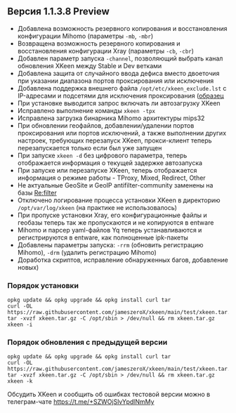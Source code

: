 ## Версия 1.1.3.8 Preview


- Добавлена возможность резервного копирования и восстановления конфигурации Mihomo (параметры `-mb`, `-mbr`)
- Возвращена возможность резервного копирования и восстановления конфигурации Xray (параметры `-cb`, `-cbr`)
- Добавлен параметр запуска `-channel`, позволяющий выбрать канал обновления XKeen между Stable и Dev ветками
- Добавлена защита от случайного ввода дефиса вместо двоеточия при указании диапазона портов проксирования или исключения
- Добавлена поддержка внешнего файла `/opt/etc/xkeen_exclude.lst` c IP-адресами и подсетями для исключения проксирования ([образец](https://raw.githubusercontent.com/jameszeroX/xkeen/main/test/xkeen_exclude.lst)
- При установке выводится запрос включать ли автозагрузку XKeen
- Исправлено выполнение команды `xkeen -tpx`
- Исправлена загрузка бинарника Mihomo архитектуры mips32
- При обновлении геофайлов, добавлении/удалении портов проксирования или портов исключений, а также выполнении других настроек, требующих перезапуск XKeen, прокси-клиент теперь перезапускается только если был уже запущен
- При запуске `xkeen -d` без цифрового параметра, теперь отображается информация о текущей задержке автозапуска
- При запуске или перезапуске XKeen, теперь отображается информация о режиме работы - TProxy, Mixed, Redirect, Other
- Не актуальные GeoSite и GeoIP antifilter-community заменены на базы [Re:filter](https://github.com/1andrevich/Re-filter-lists)
- Отключено логирование процесса установки XKeen в директорию `/opt/var/log/xkeen` (на практике не использовалось)
- При пропуске установки Xray, его конфигурационные файлы и геобазы теперь так же пропускаются и не копируются в entware
- Mihomo и парсер yaml-файлов Yq теперь устанавливаются и регистрируются в entware, как полноценные ipk-пакеты
- Добавлены параметры запуска: `-rrm` (обновить регистрацию Mihomo), `-drm` (удалить регистрацию Mihomo)
- Доработка скриптов, исправление обнаруженных багов, добавление новых)


### Порядок установки
```
opkg update && opkg upgrade && opkg install curl tar
curl -OL https://raw.githubusercontent.com/jameszeroX/xkeen/main/test/xkeen.tar.gz
tar -xvzf xkeen.tar.gz -C /opt/sbin > /dev/null && rm xkeen.tar.gz
xkeen -i
```

### Порядок обновления с предыдущей версии
```
opkg update && opkg upgrade && opkg install curl tar
curl -OL https://raw.githubusercontent.com/jameszeroX/xkeen/main/test/xkeen.tar.gz
tar -xvzf xkeen.tar.gz -C /opt/sbin > /dev/null && rm xkeen.tar.gz
xkeen -k
```

Обсудить XKeen и сообщить об ошибках тестовой версии можно в телеграм-чате https://t.me/+SZWOjSlvYpdlNmMy
